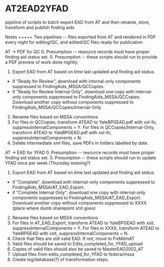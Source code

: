 AT2EAD2YFAD
===========

pipeline of scripts to batch export EAD from AT and then rename, store, transform and publish finding aids

Notes
+++++
Two pipelines -- files exported from AT and rendered in PDF every night for editing/QC, and edited/QC files ready for publication

AT -> PDF for QC
0. Presumption -- resource records must have proper finding aid status set.
0. Presumption -- these scripts should run to provide a PDF preview of work done nightly.
1. Export EAD from AT based on time last updated and finding aid status. 
  * if "Ready for Review", download with internal-only components suppressed to FindingAids_MSSA/QCCopies.
  * if "Ready for Review Internal Only", download one copy with internal-only components suppressed to FindingAids_MSSA/QCCopies. 
      Download another copy without components suppressed to FindingAids_MSSA/QCCopies/Internal-Only
2. Rename files based on MSSA conventions
3. For files in QCCopies, transform ATEAD to YaleBPGEAD.pdf with xsl-fo, suppressInternalComponents = Y.
    For files in QCCopies/Internal-Only, transform ATEAD to YaleBPGEAD.pdf with xsl-fo, suppressInternalComponents = N.
4. Delete intermediate xml files, save PDFs in folders labelled by date.

AT -> EAD for YFAD
0. Presumption -- resource records must have proper finding aid status set.
0. Presumption -- these scripts should run to update YFAD once per week (Thursday evening?)
1. Export EAD from AT based on time last updated and finding aid status.
  * if "Complete", download with internal-only components suppressed to FindingAids_MSSA/AT_EAD_Export.
  * if "Complete Internal Only", download one copy with internal-only components suppressed to FindingAids_MSSA/AT_EAD_Export. 
    Download another copy without components suppressed to XXXX (place where dumb sharepoint shit goes)
2. Rename files based on MSSA conventions
3. For files in AT_EAD_Export, transform ATEAD to YaleBPGEAD with xslt, suppressInternalComponents = Y.
    For files in XXXX, transform ATEAD to YaleBPGEAD with xslt, suppressInternalComponents = N.
4. Check that files are still valid EAD. If not, move to FixMeInAT
5. Valid files should be saved to Edits_completed_for_YFAD_upload
6. Copies of valid files should also be saved to MasterEAD2002_AT
7. Upload files from edits_completed_for_YFAD to fedora/mssa
8. Create log/database(?) of transformation steps.
